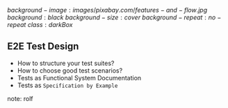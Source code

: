 $background-image:images/pixabay.com/features-and-flow.jpg$
$background:black$
$background-size:cover$
$background-repeat:no-repeat$
$class:darkBox$

## E2E Test Design

* How to structure your test suites?
* How to choose good test scenarios?
* Tests as Functional System Documentation
* Tests as `Specification by Example`

note:
rolf
